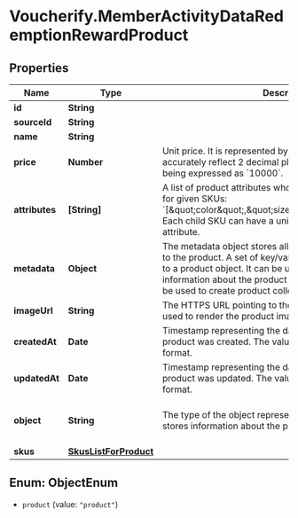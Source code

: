# Voucherify.MemberActivityDataRedemptionRewardProduct

## Properties

Name | Type | Description | Notes
------------ | ------------- | ------------- | -------------
**id** | **String** |  | [optional] 
**sourceId** | **String** |  | [optional] 
**name** | **String** |  | [optional] 
**price** | **Number** | Unit price. It is represented by a value multiplied by 100 to accurately reflect 2 decimal places, such as &#x60;$100.00&#x60; being expressed as &#x60;10000&#x60;. | [optional] 
**attributes** | **[String]** | A list of product attributes whose values you can customize for given SKUs: &#x60;[\&quot;color\&quot;,\&quot;size\&quot;,\&quot;ranking\&quot;]&#x60;. Each child SKU can have a unique value for a given attribute. | [optional] 
**metadata** | **Object** | The metadata object stores all custom attributes assigned to the product. A set of key/value pairs that you can attach to a product object. It can be useful for storing additional information about the product in a structured format. It can be used to create product collections. | [optional] 
**imageUrl** | **String** | The HTTPS URL pointing to the .png or .jpg file that will be used to render the product image. | [optional] 
**createdAt** | **Date** | Timestamp representing the date and time when the product was created. The value is shown in the ISO 8601 format. | [optional] 
**updatedAt** | **Date** | Timestamp representing the date and time when the product was updated. The value is shown in the ISO 8601 format. | [optional] 
**object** | **String** | The type of the object represented by JSON. This object stores information about the product. | [optional] [default to &#39;product&#39;]
**skus** | [**SkusListForProduct**](SkusListForProduct.md) |  | [optional] 



## Enum: ObjectEnum


* `product` (value: `"product"`)




